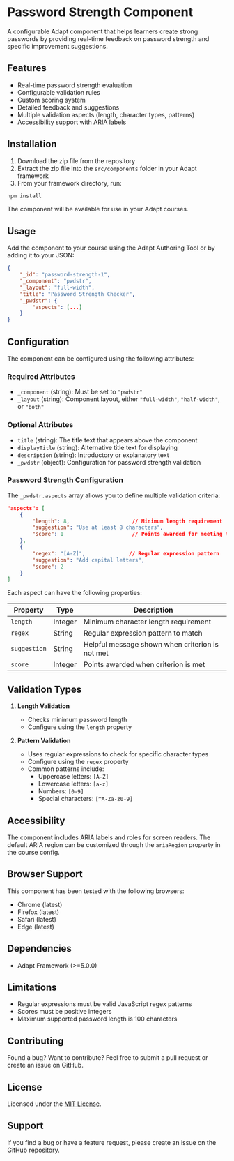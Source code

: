 # Password Strength Component

A configurable Adapt component that helps learners create strong passwords by providing real-time feedback on password strength and specific improvement suggestions.

## Features

- Real-time password strength evaluation
- Configurable validation rules
- Custom scoring system
- Detailed feedback and suggestions
- Multiple validation aspects (length, character types, patterns)
- Accessibility support with ARIA labels

## Installation

1. Download the zip file from the repository
2. Extract the zip file into the `src/components` folder in your Adapt framework
3. From your framework directory, run:

```bash
npm install
```

The component will be available for use in your Adapt courses.

## Usage

Add the component to your course using the Adapt Authoring Tool or by adding it to your JSON:

```json
{
    "_id": "password-strength-1",
    "_component": "pwdstr",
    "_layout": "full-width",
    "title": "Password Strength Checker",
    "_pwdstr": {
        "aspects": [...]
    }
}
```

## Configuration

The component can be configured using the following attributes:

### Required Attributes

- `_component` (string): Must be set to `"pwdstr"`
- `_layout` (string): Component layout, either `"full-width"`, `"half-width"`, or `"both"`

### Optional Attributes

- `title` (string): The title text that appears above the component
- `displayTitle` (string): Alternative title text for displaying
- `description` (string): Introductory or explanatory text
- `_pwdstr` (object): Configuration for password strength validation

### Password Strength Configuration

The `_pwdstr.aspects` array allows you to define multiple validation criteria:

```json
"aspects": [
    {
        "length": 8,                    // Minimum length requirement
        "suggestion": "Use at least 8 characters",
        "score": 1                      // Points awarded for meeting this criterion
    },
    {
        "regex": "[A-Z]",              // Regular expression pattern
        "suggestion": "Add capital letters",
        "score": 2
    }
]
```

Each aspect can have the following properties:

| Property | Type | Description |
|----------|------|-------------|
| `length` | Integer | Minimum character length requirement |
| `regex` | String | Regular expression pattern to match |
| `suggestion` | String | Helpful message shown when criterion is not met |
| `score` | Integer | Points awarded when criterion is met |

## Validation Types

1. **Length Validation**
   - Checks minimum password length
   - Configure using the `length` property

2. **Pattern Validation**
   - Uses regular expressions to check for specific character types
   - Configure using the `regex` property
   - Common patterns include:
     - Uppercase letters: `[A-Z]`
     - Lowercase letters: `[a-z]`
     - Numbers: `[0-9]`
     - Special characters: `[^A-Za-z0-9]`

## Accessibility

The component includes ARIA labels and roles for screen readers. The default ARIA region can be customized through the `ariaRegion` property in the course config.

## Browser Support

This component has been tested with the following browsers:
- Chrome (latest)
- Firefox (latest)
- Safari (latest)
- Edge (latest)

## Dependencies

- Adapt Framework (>=5.0.0)

## Limitations

- Regular expressions must be valid JavaScript regex patterns
- Scores must be positive integers
- Maximum supported password length is 100 characters

## Contributing

Found a bug? Want to contribute? Feel free to submit a pull request or create an issue on GitHub.

## License

Licensed under the [MIT License](LICENSE).

## Support

If you find a bug or have a feature request, please create an issue on the GitHub repository.
